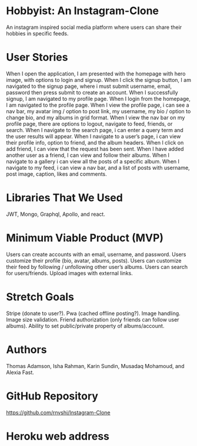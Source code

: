 # Hobbyist: An Instagram-Clone
An instagram inspired social media platform where users can share their hobbies in specific feeds.
# User Stories
When I open the application, I am presented with the homepage with hero image, with options to login and signup.
When I click the signup button, I am navigated to the signup page, where i must submit username, email, password then press submit to create an account.
When I successfully signup, I am navigated to my profile page.
When I login from the homepage, I am navigated to the profile page.
When I view the profile page, i can see a nav bar, my avatar img / option to post link, my username, my bio / option to change bio, and my albums in grid format.
When I view the nav bar on my profile page, there are options to logout, navigate to feed, friends, or search.
When I navigate to the search page, i can enter a query term and the user results will appear.
When I navigate to a user’s page, i can view their profile info, option to friend, and the album headers.
When I click on add friend, I can view that the request has been sent.
When I have added another user as a friend, I can view and follow their albums.
When I navigate to a gallery i can view all the posts of a specific album.
When I navigate to my feed, i can view a nav bar, and a list of posts with username, post image, caption, likes and comments.
# Libraries That We Used
JWT, 
Mongo, 
Graphql, 
Apollo, and 
react.
# Minimum Viable Product (MVP)
Users can create accounts with an email, username, and password.
Users customize their profile (bio, avatar, albums, posts).
Users can customize their feed by following / unfollowing other user’s albums.
Users can search for users/friends.
Upload images with external links.
# Stretch Goals
Stripe (donate to user?).
Pwa (cached offline posting?).
Image handling.
Image size validation.
Friend authorization (only friends can follow user albums).
Ability to set public/private property of albums/account.
# Authors
Thomas Adamson, 
Isha Rahman, 
Karin Sundin, 
Musadaq Mohamoud, and 
Alexia Fast.
# GitHub Repository
https://github.com/rnvshi/Instagram-Clone 
# Heroku web address
